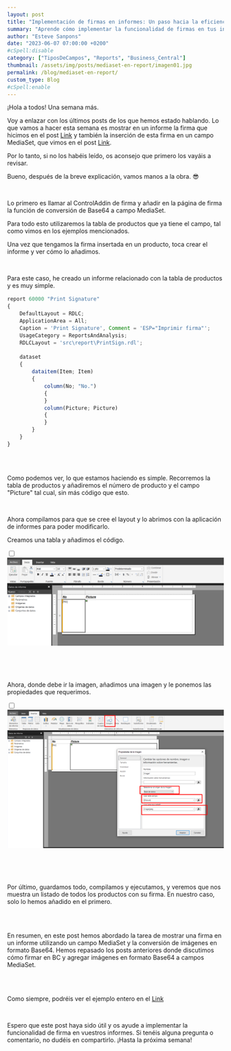```yaml
---
layout: post
title: "Implementación de firmas en informes: Un paso hacia la eficiencia"
summary: "Aprende cómo implementar la funcionalidad de firmas en tus informes para mejorar la eficiencia y seguridad de tus documentos. Descubre los pasos necesarios y las ventajas que esta característica ofrece. No dudes en aprovechar esta herramienta para añadir un toque personalizado y profesional a tus informes."
author: "Esteve Sanpons"
date: "2023-06-07 07:00:00 +0200"
#cSpell:disable
category: ["TiposDeCampos", "Reports", "Business_Central"]
thumbnail: /assets/img/posts/mediaset-en-report/imagen01.jpg
permalink: /blog/mediaset-en-report/
custom_type: Blog
#cSpell:enable
---
```


¡Hola a todos! Una semana más.

Voy a enlazar con los últimos posts de los que hemos estado hablando. Lo que vamos a hacer esta semana es mostrar en un informe la firma que hicimos en el post [Link](/blog/firmar-en-bc/)
y también la inserción de esta firma en un campo MediaSet, que vimos en el post [Link](/blog/agregar-imagen-en-base64-a-campo-mediaset/).

Por lo tanto, si no los habéis leído, os aconsejo que primero los vayáis a revisar.

Bueno, después de la breve explicación, vamos manos a la obra. :sunglasses:

<br>

Lo primero es llamar al ControlAddin de firma y añadir en la página de firma la función de conversión de Base64 a campo MediaSet.

Para todo esto utilizaremos la tabla de productos que ya tiene el campo, tal como vimos en los ejemplos mencionados.

Una vez que tengamos la firma insertada en un producto, toca crear el informe y ver cómo lo añadimos.

<br>

Para este caso, he creado un informe relacionado con la tabla de productos y es muy simple.

```javascript
report 60000 "Print Signature"
{
    DefaultLayout = RDLC;
    ApplicationArea = All;
    Caption = 'Print Signature', Comment = 'ESP="Imprimir firma"';
    UsageCategory = ReportsAndAnalysis;
    RDLCLayout = 'src\report\PrintSign.rdl';

    dataset
    {
        dataitem(Item; Item)
        {
            column(No; "No.")
            {
            }
            column(Picture; Picture)
            {
            }
        }
    }
}

```

<br> <br>

Como podemos ver, lo que estamos haciendo es simple. Recorremos la tabla de productos y añadiremos el número de producto y el campo "Picture" tal cual, sin más código que esto.

<br>

Ahora compilamos para que se cree el layout y lo abrimos con la aplicación de informes para poder modificarlo.

Creamos una tabla y añadimos el código.

<input type="checkbox" id="image-checkbox-02" class="image-checkbox">
<label for="image-checkbox-02"  class="image-label">
    <img class="img-container" src="/assets/img/posts/mediaset-en-report/imagen02.png">
</label>

<br><br><br>

Ahora, donde debe ir la imagen, añadimos una imagen y le ponemos las propiedades que requerimos.

<input type="checkbox" id="image-checkbox-03" class="image-checkbox">
<label for="image-checkbox-03"  class="image-label">
    <img class="img-container" src="/assets/img/posts/mediaset-en-report/imagen03.png">
</label>

<br><br><br>

Por último, guardamos todo, compilamos y ejecutamos, y veremos que nos muestra un listado de todos los productos con su firma. En nuestro caso, solo lo hemos añadido en el primero.

<br><br>

En resumen, en este post hemos abordado la tarea de mostrar una firma en un informe utilizando un campo MediaSet y la conversión de imágenes en formato Base64. Hemos repasado los posts anteriores donde discutimos cómo firmar en BC y agregar imágenes en formato Base64 a campos MediaSet.

<br><br>

Como siempre, podréis ver el ejemplo entero en el [Link](https://github.com/Esanpons/ControlAddIn-Basico-BC/tree/main/src/report)

<br>

Espero que este post haya sido útil y os ayude a implementar la funcionalidad de firma en vuestros informes. Si tenéis alguna pregunta o comentario, no dudéis en compartirlo. ¡Hasta la próxima semana!
